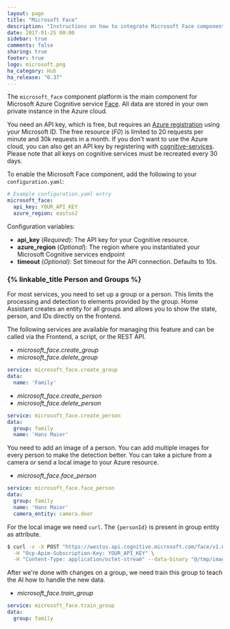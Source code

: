 ```yaml
---
layout: page
title: "Microsoft Face"
description: "Instructions on how to integrate Microsoft Face component into Home Assistant."
date: 2017-01-25 00:00
sidebar: true
comments: false
sharing: true
footer: true
logo: microsoft.png
ha_category: Hub
ha_release: "0.37"
---
```


The `microsoft_face` component platform is the main component for Microsoft Azure Cognitive service [Face](https://www.microsoft.com/cognitive-services/en-us/face-api). All data are stored in your own private instance in the Azure cloud.

You need an API key, which is free, but requires an [Azure registration](https://azure.microsoft.com/de-de/free/) using your Microsoft ID. The free resource (*F0*) is limited to 20 requests per minute and 30k requests in a month. If you don't want to use the Azure cloud, you can also get an API key by registering with [cognitive-services](https://www.microsoft.com/cognitive-services/en-us/subscriptions). Please note that all keys on cognitive services must be recreated every 30 days.

To enable the Microsoft Face component, add the following to your `configuration.yaml`:

```yaml
# Example configuration.yaml entry
microsoft_face:
  api_key: YOUR_API_KEY
  azure_region: eastus2
```

Configuration variables:

- **api_key** (*Required*): The API key for your Cognitive resource.
- **azure_region** (*Optional*): The region where you instantiated your Microsoft Cognitive services endpoint
- **timeout** (*Optional)*: Set timeout for the API connection. Defaults to 10s.

### {% linkable_title Person and Groups %}

For most services, you need to set up a group or a person. This limits the processing and detection to elements provided by the group. Home Assistant creates an entity for all groups and allows you to show the state, person, and IDs directly on the frontend.

The following services are available for managing this feature and can be called via the Frontend, a script, or the REST API.

- *microsoft_face.create_group*
- *microsoft_face.delete_group*

```yaml
service: microsoft_face.create_group
data:
  name: 'Family'
```

- *microsoft_face.create_person*
- *microsoft_face.delete_person*

```yaml
service: microsoft_face.create_person
data:
  group: family
  name: 'Hans Maier'
```

You need to add an image of a person. You can add multiple images for every person to make the detection better. You can take a picture from a camera or send a local image to your Azure resource.

- *microsoft_face.face_person*

```yaml
service: microsoft_face.face_person
data:
  group: family
  name: 'Hans Maier'
  camera_entity: camera.door
```

For the local image we need `curl`. The `{personId}` is present in group entity as attribute.

```bash
$ curl -v -X POST "https://westus.api.cognitive.microsoft.com/face/v1.0/persongroups/{GroupName}/persons/{personId}/persistedFaces" \
  -H "Ocp-Apim-Subscription-Key: YOUR_API_KEY" \
  -H "Content-Type: application/octet-stream" --data-binary "@/tmp/image.jpg"
```

After we're done with changes on a group, we need train this group to teach the AI how to handle the new data.

- *microsoft_face.train_group*

```yaml
service: microsoft_face.train_group
data:
  group: family
```
